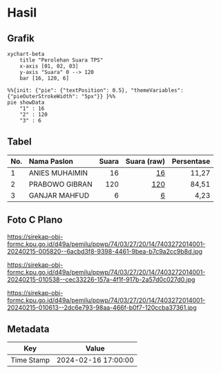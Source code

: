 # Hasil

## Grafik

```mermaid
xychart-beta
    title "Perolehan Suara TPS"
    x-axis [01, 02, 03]
    y-axis "Suara" 0 --> 120
    bar [16, 120, 6]
```

```mermaid
%%{init: {"pie": {"textPosition": 0.5}, "themeVariables": {"pieOuterStrokeWidth": "5px"}} }%%
pie showData
    "1" : 16
    "2" : 120
    "3" : 6
```

## Tabel

| No. | Nama Paslon    | Suara | Suara (raw) | Persentase |
|:--- |:-------------- | -----:| -----------:| ----------:|
| 1   | ANIES MUHAIMIN | 16    | [16][p-1]   | 11,27      |
| 2   | PRABOWO GIBRAN | 120   | [120][p-2]  | 84,51      |
| 3   | GANJAR MAHFUD  | 6     | [6][p-3]    | 4,23       |


[p-1]: https://github.com/gigit-pemilu/pemilu-2024-74-sulawesi-tenggara/blob/main/pilpres/hitung-suara/sub/74-sulawesi-tenggara/sub/03-muna/sub/27-tongkuno/sub/2014-lapadindi/sub/001-tps/sub/paslon-1.txt
[p-2]: https://github.com/gigit-pemilu/pemilu-2024-74-sulawesi-tenggara/blob/main/pilpres/hitung-suara/sub/74-sulawesi-tenggara/sub/03-muna/sub/27-tongkuno/sub/2014-lapadindi/sub/001-tps/sub/paslon-2.txt
[p-3]: https://github.com/gigit-pemilu/pemilu-2024-74-sulawesi-tenggara/blob/main/pilpres/hitung-suara/sub/74-sulawesi-tenggara/sub/03-muna/sub/27-tongkuno/sub/2014-lapadindi/sub/001-tps/sub/paslon-3.txt

## Foto C Plano

https://sirekap-obj-formc.kpu.go.id/d49a/pemilu/ppwp/74/03/27/20/14/7403272014001-20240215-005820--6acbd3f8-9398-4461-9bea-b7c9a2cc9b8d.jpg

https://sirekap-obj-formc.kpu.go.id/d49a/pemilu/ppwp/74/03/27/20/14/7403272014001-20240215-010538--cec33226-157a-4f1f-917b-2a57d0c027d0.jpg

https://sirekap-obj-formc.kpu.go.id/d49a/pemilu/ppwp/74/03/27/20/14/7403272014001-20240215-010613--2dc6e793-98aa-466f-b0f7-120ccba37361.jpg


## Metadata

| Key        | Value               |
| ---------- | ------------------- |
| Time Stamp | 2024-02-16 17:00:00 |



